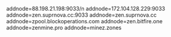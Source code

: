 addnode=88.198.21.198:9033/n
addnode=172.104.128.229:9033
addnode=zen.suprnova.cc:9033
addnode=zen.suprnova.cc
addnode=zpool.blockoperations.com
addnode=zen.bitfire.one
addnode=zenmine.pro
addnode=minez.zones
